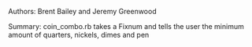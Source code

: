 Authors: Brent Bailey and Jeremy Greenwood

Summary: coin_combo.rb takes a Fixnum and tells the user the minimum amount of quarters, nickels, dimes and pen